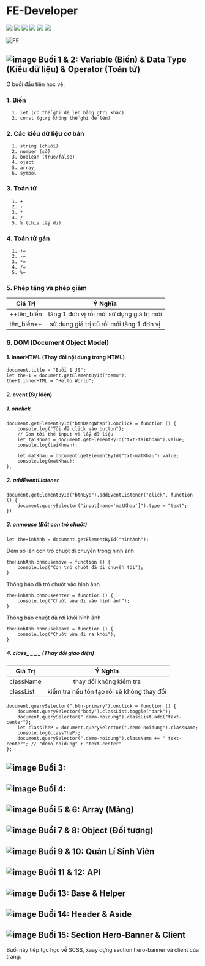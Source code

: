 # FE-Developer

<img src="https://img.shields.io/badge/HTML5-E34F26?style=for-the-badge&logo=html5&logoColor=white"/> <img src="https://img.shields.io/badge/CSS3-1572B6?style=for-the-badge&logo=css3&logoColor=white"/> <img src="https://img.shields.io/badge/Bootstrap-563D7C?style=for-the-badge&logo=bootstrap&logoColor=white"/> <img src="https://img.shields.io/badge/JavaScript-323330?style=for-the-badge&logo=javascript&logoColor=F7DF1E"/> <img src="https://img.shields.io/badge/axios-671ddf?&style=for-the-badge&logo=axios&logoColor=white"/> <img src="https://img.shields.io/badge/Sass-CC6699?style=for-the-badge&logo=sass&logoColor=white"/>

![FE](https://blog.utopicode.io/wp-content/uploads/2023/03/A-Beginners-Guide-to-Front-end-Development_-Skills-Responsibilities-and-Tech-Stack.png)

## ![image](https://img.shields.io/badge/JavaScript-323330?style=for-the-badge&logo=javascript&logoColor=F7DF1E) Buổi 1 & 2: Variable (Biến) & Data Type (Kiểu dữ liệu) & Operator (Toán tử)

Ở buổi đầu tiên học về:

### 1. Biến

```
  1. let (có thể ghi đè lên bằng gtrị khác)
  2. const (gtrị không thể ghi đè lên)
```

### 2. Các kiểu dữ liệu cơ bản

```
  1. string (chuỗi)
  2. number (số)
  3. boolean (true/false)
  4. oject
  5. array
  6. symbol
```

### 3. Toán tử

```
  1. +
  2. -
  3. *
  4. /
  5. % (chia lấy dư)
```

### 4. Toán tử gán

```
  1. +=
  2. -=
  3. *=
  4. /=
  5. %=
```

### 5. Phép tăng và phép giảm

|    Giá Trị    |                  Ý Nghĩa                  |
| ------------- |:-----------------------------------------:|
| ++tên_biến    | tăng 1 đơn vị rồi mới sử dụng giá trị mới |
| tên_biến++    | sử dụng giá trị cũ rồi mới tăng 1 đơn vị  |

### 6. DOM (Document Object Model)

#### 1. innerHTML (Thay đổi nội dung trong HTML)

```
document.title = "Buổi 1 JS";
let theH1 = document.getElementById("demo");
theH1.innerHTML = "Hello World";
```

#### 2. event (Sự kiện)

##### 1. onclick

```
document.getElementById("btnDangNhap").onclick = function () {
    console.log("Tôi đã click vào button");
    // Dom tới thẻ input và lấy dữ liệu
    let taiKhoan = document.getElementById("txt-taiKhoan").value;
    console.log(taiKhoan);

    let matKhau = document.getElementById("txt-matKhau").value;
    console.log(matKhau);
};
```

##### 2. addEventListener 

```
document.getElementById("btnEye").addEventListener("click", function () {
    document.querySelector("input[name='matKhau']").type = "text";
})
```

##### 3. onmouse (Bắt con trỏ chuột)

```
let theHinhAnh = document.getElementById("hinhAnh");
```

Đếm số lần con trỏ chuột di chuyển trong hình ảnh

```
theHinhAnh.onmousemove = function () {
    console.log("Con trỏ chuột đã di chuyển tới"); 
}
```

Thông báo đã trỏ chuột vào hình ảnh

```
theHinhAnh.onmouseenter = function () {
    console.log("Chuột vừa đi vào hình ảnh"); 
}
```

Thông báo chuột đã rời khỏi hình ảnh

```
theHinhAnh.onmouseleave = function () {
    console.log("Chuột vừa đi ra khỏi"); 
}
```

##### 4. class_ _ _ _ (Thay đổi giao diện)

|    Giá Trị   |                  Ý Nghĩa                   |
| -------------|:------------------------------------------:|
| className    | thay đổi không kiểm tra                    |
| classList    | kiểm tra nếu tồn tạo rồi sẽ không thay đổi |

```
document.querySelector(".btn-primary").onclick = function () {
    document.querySelector("body").classList.toggle("dark");
    document.querySelector(".demo-noidung").classList.add("text-center");
    let classTheP = document.querySelector(".demo-noidung").className;
    console.log(classTheP); 
    document.querySelector(".demo-noidung").className += " text-center"; // "demo-noidung" + "text-center"
};
```

## ![image](https://img.shields.io/badge/JavaScript-323330?style=for-the-badge&logo=javascript&logoColor=F7DF1E) Buổi 3:

## ![image](https://img.shields.io/badge/JavaScript-323330?style=for-the-badge&logo=javascript&logoColor=F7DF1E) Buổi 4:

## ![image](https://img.shields.io/badge/JavaScript-323330?style=for-the-badge&logo=javascript&logoColor=F7DF1E) Buổi 5 & 6: Array (Mảng)

## ![image](https://img.shields.io/badge/JavaScript-323330?style=for-the-badge&logo=javascript&logoColor=F7DF1E) Buổi 7 & 8: Object (Đối tượng)

## ![image](https://img.shields.io/badge/JavaScript-323330?style=for-the-badge&logo=javascript&logoColor=F7DF1E) Buổi 9 & 10: Quản Lí Sinh Viên

## ![image](https://img.shields.io/badge/API-298D46?style=for-the-badge&logo=API&logoColor=white) Buổi 11 & 12: API

## ![image](https://img.shields.io/badge/Sass-CC6699?style=for-the-badge&logo=sass&logoColor=white) Buổi 13: Base & Helper

## ![image](https://img.shields.io/badge/Sass-CC6699?style=for-the-badge&logo=sass&logoColor=white) Buổi 14: Header & Aside 

## ![image](https://img.shields.io/badge/Sass-CC6699?style=for-the-badge&logo=sass&logoColor=white) Buổi 15: Section Hero-Banner & Client
Buổi này tiếp tục học về SCSS, xaay dựng section hero-banner và client của trang.
